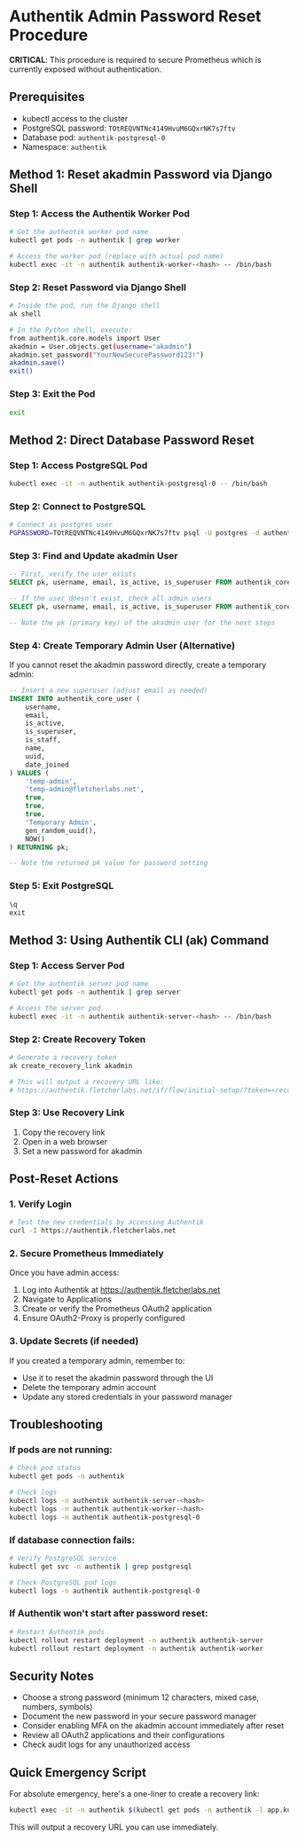 # Authentik Admin Password Reset Procedure

**CRITICAL**: This procedure is required to secure Prometheus which is currently exposed without authentication.

## Prerequisites

- kubectl access to the cluster
- PostgreSQL password: `TOtREQVNTNc4149HvuM6GQxrNK7s7ftv`
- Database pod: `authentik-postgresql-0`
- Namespace: `authentik`

## Method 1: Reset akadmin Password via Django Shell

### Step 1: Access the Authentik Worker Pod

```bash
# Get the authentik worker pod name
kubectl get pods -n authentik | grep worker

# Access the worker pod (replace with actual pod name)
kubectl exec -it -n authentik authentik-worker-<hash> -- /bin/bash
```

### Step 2: Reset Password via Django Shell

```bash
# Inside the pod, run the Django shell
ak shell

# In the Python shell, execute:
from authentik.core.models import User
akadmin = User.objects.get(username="akadmin")
akadmin.set_password("YourNewSecurePassword123!")
akadmin.save()
exit()
```

### Step 3: Exit the Pod

```bash
exit
```

## Method 2: Direct Database Password Reset

### Step 1: Access PostgreSQL Pod

```bash
kubectl exec -it -n authentik authentik-postgresql-0 -- /bin/bash
```

### Step 2: Connect to PostgreSQL

```bash
# Connect as postgres user
PGPASSWORD=TOtREQVNTNc4149HvuM6GQxrNK7s7ftv psql -U postgres -d authentik
```

### Step 3: Find and Update akadmin User

```sql
-- First, verify the user exists
SELECT pk, username, email, is_active, is_superuser FROM authentik_core_user WHERE username = 'akadmin';

-- If the user doesn't exist, check all admin users
SELECT pk, username, email, is_active, is_superuser FROM authentik_core_user WHERE is_superuser = true;

-- Note the pk (primary key) of the akadmin user for the next steps
```

### Step 4: Create Temporary Admin User (Alternative)

If you cannot reset the akadmin password directly, create a temporary admin:

```sql
-- Insert a new superuser (adjust email as needed)
INSERT INTO authentik_core_user (
    username, 
    email, 
    is_active, 
    is_superuser, 
    is_staff,
    name,
    uuid,
    date_joined
) VALUES (
    'temp-admin', 
    'temp-admin@fletcherlabs.net', 
    true, 
    true, 
    true,
    'Temporary Admin',
    gen_random_uuid(),
    NOW()
) RETURNING pk;

-- Note the returned pk value for password setting
```

### Step 5: Exit PostgreSQL

```sql
\q
exit
```

## Method 3: Using Authentik CLI (ak) Command

### Step 1: Access Server Pod

```bash
# Get the authentik server pod name
kubectl get pods -n authentik | grep server

# Access the server pod
kubectl exec -it -n authentik authentik-server-<hash> -- /bin/bash
```

### Step 2: Create Recovery Token

```bash
# Generate a recovery token
ak create_recovery_link akadmin

# This will output a recovery URL like:
# https://authentik.fletcherlabs.net/if/flow/initial-setup/?token=<recovery-token>
```

### Step 3: Use Recovery Link

1. Copy the recovery link
2. Open in a web browser
3. Set a new password for akadmin

## Post-Reset Actions

### 1. Verify Login

```bash
# Test the new credentials by accessing Authentik
curl -I https://authentik.fletcherlabs.net
```

### 2. Secure Prometheus Immediately

Once you have admin access:

1. Log into Authentik at https://authentik.fletcherlabs.net
2. Navigate to Applications
3. Create or verify the Prometheus OAuth2 application
4. Ensure OAuth2-Proxy is properly configured

### 3. Update Secrets (if needed)

If you created a temporary admin, remember to:
- Use it to reset the akadmin password through the UI
- Delete the temporary admin account
- Update any stored credentials in your password manager

## Troubleshooting

### If pods are not running:

```bash
# Check pod status
kubectl get pods -n authentik

# Check logs
kubectl logs -n authentik authentik-server-<hash>
kubectl logs -n authentik authentik-worker-<hash>
kubectl logs -n authentik authentik-postgresql-0
```

### If database connection fails:

```bash
# Verify PostgreSQL service
kubectl get svc -n authentik | grep postgresql

# Check PostgreSQL pod logs
kubectl logs -n authentik authentik-postgresql-0
```

### If Authentik won't start after password reset:

```bash
# Restart Authentik pods
kubectl rollout restart deployment -n authentik authentik-server
kubectl rollout restart deployment -n authentik authentik-worker
```

## Security Notes

- Choose a strong password (minimum 12 characters, mixed case, numbers, symbols)
- Document the new password in your secure password manager
- Consider enabling MFA on the akadmin account immediately after reset
- Review all OAuth2 applications and their configurations
- Check audit logs for any unauthorized access

## Quick Emergency Script

For absolute emergency, here's a one-liner to create a recovery link:

```bash
kubectl exec -it -n authentik $(kubectl get pods -n authentik -l app.kubernetes.io/component=server -o jsonpath='{.items[0].metadata.name}') -- ak create_recovery_link akadmin
```

This will output a recovery URL you can use immediately.